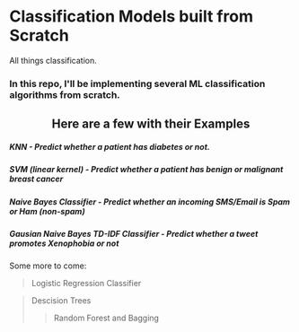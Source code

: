 # Classification Models built from Scratch
All things classification. 
### In this repo, I'll be implementing several ML classification algorithms from scratch.
## <center>Here are a few with their Examples</center>
##### KNN - Predict whether a patient has diabetes or not.
##### SVM (linear kernel) - Predict whether a patient has benign or malignant breast cancer
##### Naive Bayes Classifier - Predict whether an incoming SMS/Email is Spam or Ham (non-spam)
##### Gausian Naive Bayes TD-IDF Classifier - Predict whether a tweet promotes Xenophobia or not

Some more to come:
> Logistic Regression Classifier


> Descision Trees
> > Random Forest and Bagging
